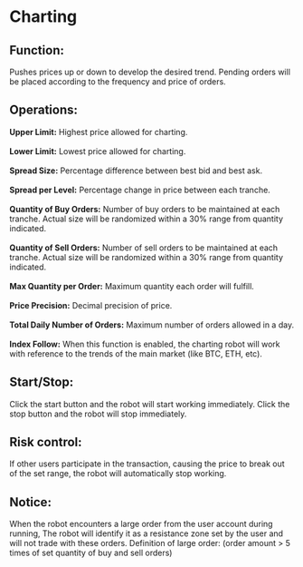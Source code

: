 # Charting

## Function:

Pushes prices up or down to develop the desired trend. Pending orders will be placed according to the frequency and price of orders.

## Operations:

**Upper Limit:** Highest price allowed for charting.\
\
**Lower Limit:** Lowest price allowed for charting.\
\
**Spread Size:** Percentage difference between best bid and best ask.\
\
**Spread per Level:** Percentage change in price between each tranche.\
\
**Quantity of Buy Orders:** Number of buy orders to be maintained at each tranche. Actual size will be randomized within a 30% range from quantity indicated.\
\
**Quantity of Sell Orders:** Number of sell orders to be maintained at each tranche. Actual size will be randomized within a 30% range from quantity indicated.\
\
**Max Quantity per Order:** Maximum quantity each order will fulfill.\
\
**Price Precision:** Decimal precision of price.\
\
**Total Daily Number of Orders:** Maximum number of orders allowed in a day.\
\
**Index Follow:** When this function is enabled, the charting robot will work with reference to the trends of the main market (like BTC, ETH, etc).

## Start/Stop:

Click the start button and the robot will start working immediately. Click the stop button and the robot will stop immediately.

## Risk control:

If other users participate in the transaction, causing the price to break out of the set range, the robot will automatically stop working.

## Notice:

When the robot encounters a large order from the user account during running, The robot will identify it as a resistance zone set by the user and will not trade with these orders. Definition of large order: (order amount > 5 times of set quantity of buy and sell orders)
